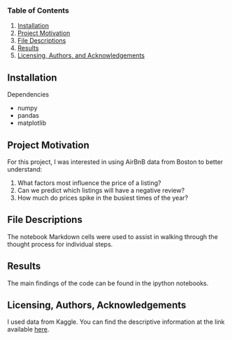 ### Table of Contents

1. [Installation](#installation)
2. [Project Motivation](#motivation)
3. [File Descriptions](#files)
4. [Results](#results)
5. [Licensing, Authors, and Acknowledgements](#licensing)

## Installation <a name="installation"></a>
Dependencies
- numpy
- pandas
- matplotlib

## Project Motivation<a name="motivation"></a>

For this project, I was interested in using AirBnB data from Boston to better understand:

1. What factors most influence the price of a listing?
2. Can we predict which listings will have a negative review?
3. How much do prices spike in the busiest times of the year?

## File Descriptions <a name="files"></a>

The notebook  Markdown cells were used to assist in walking through the thought process for individual steps.  


## Results<a name="results"></a>

The main findings of the code can be found in the ipython notebooks. 

## Licensing, Authors, Acknowledgements<a name="licensing"></a>

I used data from Kaggle. You can find the descriptive information at the link available [here](https://www.kaggle.com/airbnb/boston).
